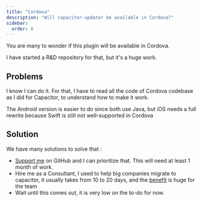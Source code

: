 ```yaml
---
title: "Cordova"
description: "Will capacitor-updater be available in Cordova?"
sidebar:
  order: 8
---
```


You are many to wonder if this plugin will be available in Cordova.

I have started a R\&D repository for that, but it's a huge work.

## Problems

I know I can do it. For that, I have to read all the code of Cordova codebase as I did for Capacitor, to understand how to make it work.

The Android version is easier to do since both use Java, but iOS needs a full rewrite because Swift is still not well-supported in Cordova

## Solution

We have many solutions to solve that :

* [Support me](https://github.com/sponsors/riderx) on GitHub and I can prioritize that. This will need at least 1 month of work.
* Hire me as a Consultant, I used to help big companies migrate to capacitor, it usually takes from 10 to 20 days, and the [benefit](https://ionic.io/resources/articles/capacitor-vs-cordova-modern-hybrid-app-development) is huge for the team
* Wait until this comes out, it is very low on the to-do for now.
